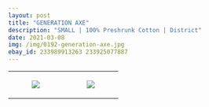 ```yaml
---
layout: post
title: "GENERATION AXE"
description: "SMALL | 100% Preshrunk Cotton | District"
date: 2021-03-08
img: /img/0192-generation-axe.jpg
ebay_id: 233989913263 233925077887
---
```




<table style="width:100%;"><tr><td style="vertical-align:top;">
      <figure class="tmblr-full" data-orig-height="2048" data-orig-width="1365" data-orig-src="https://concertshirts.netlify.app/shirts/0192/0192-01.jpg"><img src="https://64.media.tumblr.com/113e4c53eaa0237e17ad656700b641b0/020bb6b65bf0289b-d1/s540x810/434500c49037440dcf6fd214cbbe7040c0f210ea.jpg" data-orig-height="2048" data-orig-width="1365" data-orig-src="https://concertshirts.netlify.app/shirts/0192/0192-01.jpg"/></figure></td>
    <td style="vertical-align:top;">
      <figure class="tmblr-full" data-orig-height="2048" data-orig-width="1365" data-orig-src="https://concertshirts.netlify.app/shirts/0192/0192-02.jpg"><img src="https://64.media.tumblr.com/ef9929c000b1a85e07d5098fd9ad48ad/020bb6b65bf0289b-48/s540x810/85804dad703a60303d200ac0ad30090a86a72d5d.jpg" data-orig-height="2048" data-orig-width="1365" data-orig-src="https://concertshirts.netlify.app/shirts/0192/0192-02.jpg"/></figure></td>
  </tr></table>
